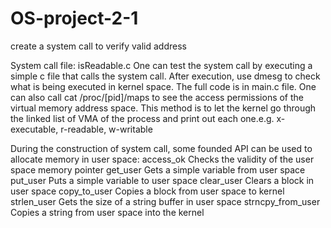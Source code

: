# OS-project-2-1
create a system call to verify valid address

System call file: isReadable.c
One can test the system call by executing a simple c file that calls the system call.
After execution, use dmesg to check what is being executed in kernel space.
The full code is in main.c file.
One can also call cat /proc/[pid]/maps to see the access permissions of the virtual memory address space. This method is to let the kernel go through the linked list of VMA of the process and print out each one.e.g. x-executable, r-readable, w-writable

During the construction of system call, some founded API can be used to allocate memory in user space:
  access_ok		        Checks the validity of the user space memory pointer
  get_user		        Gets a simple variable from user space
  put_user		        Puts a simple variable to user space
  clear_user		      Clears a block in user space
  copy_to_user	      Copies a block from user space to kernel
  strlen_user		      Gets the size of a string buffer in user space
  strncpy_from_user	  Copies a string from user space into the kernel
